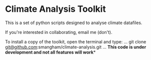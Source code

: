 # Climate Analysis Toolkit

This is a set of python scripts designed to analyse climate datafiles.

If you're interested in collaborating, email me (don't).

To install a copy of the toolkit, open the terminal and type:
...
git clone git@github.com:smangham/climate-analysis.git
...
**This code is under development and not all features will work***

